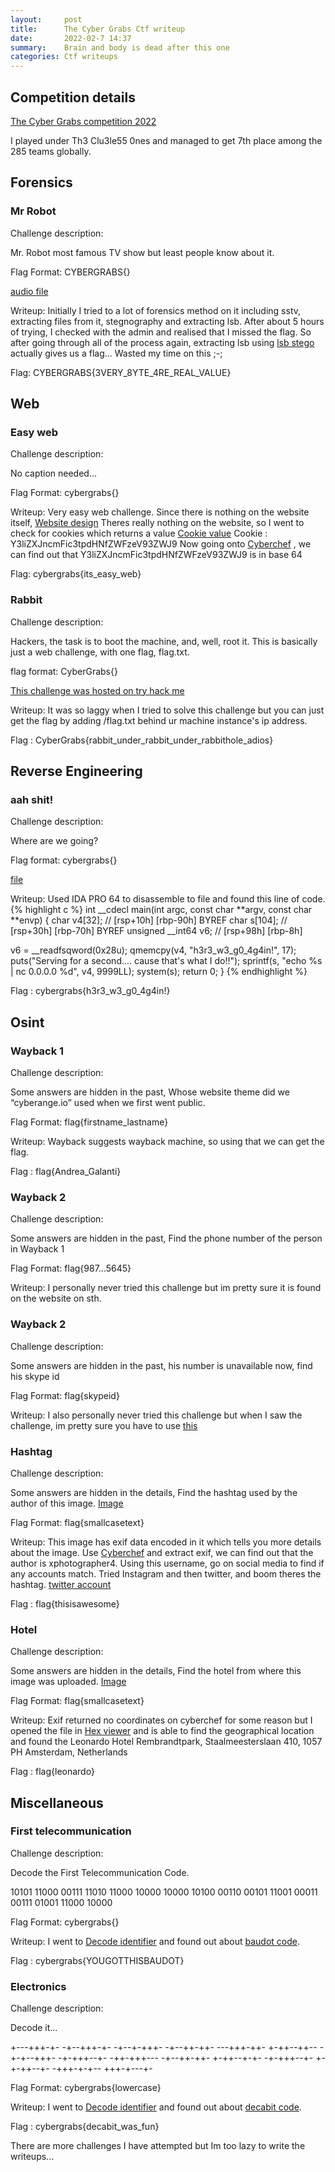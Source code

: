 ```yaml
---
layout:     post
title:      The Cyber Grabs Ctf writeup
date:       2022-02-7 14:37
summary:    Brain and body is dead after this one
categories: Ctf writeups
---
```

## Competition details
[The Cyber Grabs competition 2022](https://ctftime.org/event/1556)

I played under Th3 Clu3le55 0nes and managed to get 7th place among the 285 teams globally.

## Forensics
### Mr Robot
Challenge description:

Mr. Robot most famous TV show but least people know about it.

Flag Format: CYBERGRABS{}

[audio file](/Cybergrabs/chall.wav)

Writeup:
Initially I tried to a lot of forensics method on it including sstv, extracting files from it, stegnography and extracting lsb.
After about 5 hours of trying, I checked with the admin and realised that I missed the flag. So after going through all of the process again, extracting lsb using [lsb stego](https://github.com/ragibson/Steganography) actually gives us a flag... Wasted my time on this ;-;

Flag: CYBERGRABS{3VERY_8YTE_4RE_REAL_VALUE}

## Web
### Easy web
Challenge description:

No caption needed...

Flag Format: cybergrabs{}

Writeup:
Very easy web challenge. Since there is nothing on the website itself, 
[Website design](/Cybergrabs/Easyweb1.png)
Theres really nothing on the website, so I went to check for cookies which returns a value
[Cookie value](/Cybergrabs/Easyweb2.png)
Cookie : Y3liZXJncmFic3tpdHNfZWFzeV93ZWJ9
Now going onto [Cyberchef](https://gchq.github.io/CyberChef/) , we can find out that Y3liZXJncmFic3tpdHNfZWFzeV93ZWJ9 is in base 64

Flag: cybergrabs{its_easy_web}

### Rabbit
Challenge description:

Hackers, the task is to boot the machine, and, well, root it.
This is basically just a web challenge, with one flag, flag.txt.

flag format: CyberGrabs{}

[This challenge was hosted on try hack me](https://tryhackme.com/room/thecybergrabs0x03web)

Writeup:
It was so laggy when I tried to solve this challenge but you can just get the flag by adding /flag.txt behind ur machine instance's ip address. 

Flag : CyberGrabs{rabbit_under_rabbit_under_rabbithole_adios}

## Reverse Engineering
### aah shit!
Challenge description:

Where are we going?

Flag format: cybergrabs{}

[file](/Cybergrabs/ahh_shit)

Writeup:
Used IDA PRO 64 to disassemble to file and found this line of code.
{% highlight c %}
int __cdecl main(int argc, const char **argv, const char **envp)
{
  char v4[32]; // [rsp+10h] [rbp-90h] BYREF
  char s[104]; // [rsp+30h] [rbp-70h] BYREF
  unsigned __int64 v6; // [rsp+98h] [rbp-8h]

  v6 = __readfsqword(0x28u);
  qmemcpy(v4, "h3r3_w3_g0_4g4in!", 17);
  puts("Serving for a second.... cause that's what I do!!");
  sprintf(s, "echo %s | nc 0.0.0.0 %d", v4, 9999LL);
  system(s);
  return 0;
}
{% endhighlight %}

Flag : cybergrabs{h3r3_w3_g0_4g4in!}

## Osint
### Wayback 1
Challenge description:

Some answers are hidden in the past, Whose website theme did we “cyberange.io” used when we first went public.

Flag Format: flag{firstname_lastname}

Writeup:
Wayback suggests wayback machine, so using that we can get the flag.

Flag : flag{Andrea_Galanti}

### Wayback 2
Challenge description:

Some answers are hidden in the past, Find the phone number of the person in Wayback 1

Flag Format: flag{987...5645}

Writeup:
I personally never tried this challenge but im pretty sure it is found on the website on sth.

### Wayback 2
Challenge description:

Some answers are hidden in the past, his number is unavailable now, find his skype id

Flag Format: flag{skypeid}

Writeup:
I also personally never tried this challenge but when I saw the challenge, im pretty sure you have to use [this](https://tools.epieos.com/email.php)

### Hashtag
Challenge description:

Some answers are hidden in the details, Find the hashtag used by the author of this image. [Image](/Cybergrabs/meta_image.jpg)

Flag Format: flag{smallcasetext}

Writeup:
This image has exif data encoded in it which tells you more details about the image. Use [Cyberchef](https://gchq.github.io/CyberChef/) and extract exif, we can find out that the author is xphotographer4. Using this username, go on social media to find if any accounts match. Tried Instagram and then twitter, and boom theres the hashtag.
[twitter account](https://twitter.com/XPhotographer4)

Flag : flag{thisisawesome}

### Hotel
Challenge description:

Some answers are hidden in the details, Find the hotel from where this image was uploaded. [Image](/Cybergrabs/meta_image.jpg)

Flag Format: flag{smallcasetext}

Writeup:
Exif returned no coordinates on cyberchef for some reason but I opened the file in [Hex viewer](https://hexed.it/) and is able to find the geographical location and found the Leonardo Hotel Rembrandtpark, Staalmeesterslaan 410, 1057 PH Amsterdam, Netherlands

Flag : flag{leonardo}

## Miscellaneous
### First telecommunication
Challenge description:

Decode the First Telecommunication Code.

10101 11000 00111 11010 11000 10000 10000 10100 00110 00101 11001 00011 00111 01001 11000 10000

Flag Format: cybergrabs{}

Writeup:
I went to [Decode identifier](https://www.dcode.fr/cipher-identifier) and found out about [baudot code](https://www.dcode.fr/baudot-code).

Flag : cybergrabs{YOUGOTTHISBAUDOT}

### Electronics
Challenge description:

Decode it...

+---+++-+- -+--+++-+- -+--+-+++- -+--++-++- ---+++-++- +-++--++-- -+-+--+++- -+-+++--+- -++-+++--- -+--++-++- +-++--+-+- -+-+++--+- +-+-++--+- -+++-+-+-- +++-+---+-

Flag Format: cybergrabs{lowercase}

Writeup:
I went to [Decode identifier](https://www.dcode.fr/cipher-identifier) and found out about [decabit code](https://www.dcode.fr/decabit-code).

Flag : cybergrabs{decabit_was_fun}


There are more challenges I have attempted but Im too lazy to write the writeups...